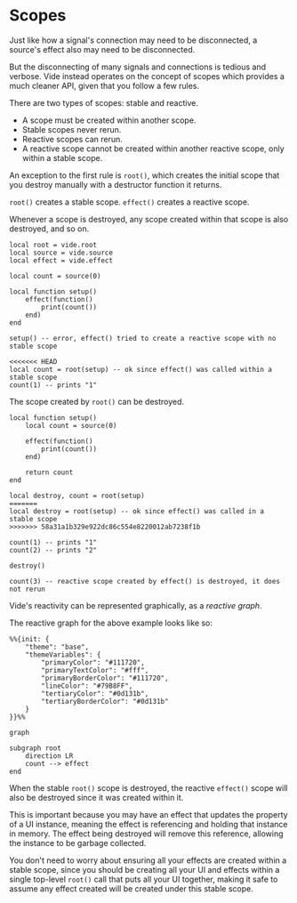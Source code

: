 # Scopes

Just like how a signal's connection may need to be disconnected, a source's
effect also may need to be disconnected.

But the disconnecting of many signals and connections is tedious and verbose.
Vide instead operates on the concept of scopes which provides a much cleaner
API, given that you follow a few rules.

There are two types of scopes: stable and reactive.

- A scope must be created within another scope.
- Stable scopes never rerun.
- Reactive scopes can rerun.
- A reactive scope cannot be created within another reactive scope, only within
  a stable scope.

An exception to the first rule is `root()`, which creates the initial scope that
you destroy manually with a destructor function it returns.

`root()` creates a stable scope.
`effect()` creates a reactive scope.

Whenever a scope is destroyed, any scope created within that scope is also
destroyed, and so on.

```luau
local root = vide.root
local source = vide.source
local effect = vide.effect

local count = source(0)

local function setup()
    effect(function()
        print(count())
    end)
end

setup() -- error, effect() tried to create a reactive scope with no stable scope

<<<<<<< HEAD
local count = root(setup) -- ok since effect() was called within a stable scope
count(1) -- prints "1"
```

The scope created by `root()` can be destroyed.

```luau
local function setup()
    local count = source(0)

    effect(function()
        print(count())
    end)

    return count
end

local destroy, count = root(setup)
=======
local destroy = root(setup) -- ok since effect() was called in a stable scope
>>>>>>> 58a31a1b329e922dc86c554e8220012ab7238f1b

count(1) -- prints "1"
count(2) -- prints "2"

destroy()

count(3) -- reactive scope created by effect() is destroyed, it does not rerun
```

Vide's reactivity can be represented graphically, as a *reactive graph*.

The reactive graph for the above example looks like so:

```mermaid
%%{init: {
    "theme": "base",
    "themeVariables": {
        "primaryColor": "#111720",
        "primaryTextColor": "#fff",
        "primaryBorderColor": "#111720",
        "lineColor": "#79B8FF",
        "tertiaryColor": "#0d131b",
        "tertiaryBorderColor": "#0d131b"
    }
}}%%

graph

subgraph root
    direction LR
    count --> effect
end
```

When the stable `root()` scope is destroyed, the reactive `effect()`
scope will also be destroyed since it was created within it.

This is important because you may have an effect that updates the property of a
UI instance, meaning the effect is referencing and holding that instance in
memory. The effect being destroyed will remove this reference, allowing the
instance to be garbage collected.

You don't need to worry about ensuring all your effects are created within a
stable scope, since you should be creating all your UI and effects within a
single top-level `root()` call that puts all your UI together, making it safe to
assume any effect created will be created under this stable scope.
